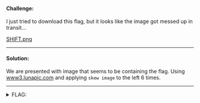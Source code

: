 #### Challenge:

I just tried to download this flag, but it looks like the image got messed up in transit...

[SHIFT.png](./SHIFT.png ":ignore")

---

#### Solution:

We are presented with image that seems to be containing the flag. Using [www3.lunapic.com](https://www3.lunapic.com/editor/) and applying `skew image` to the left 6 times.

---

<details><summary>FLAG:</summary>

```text
utflag{not_when_i_shift_into_maximum_overdrive}
```

</details>
<br/>
